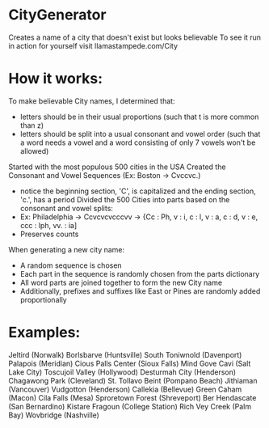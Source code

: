 # CityGenerator
Creates a name of a city that doesn't exist but looks believable
To see it run in action for yourself visit llamastampede.com/City

# How it works:

To make believable City names, I determined that:
 - letters should be in their usual proportions (such that t is more common than z)
 - letters should be split into a usual consonant and vowel order (such that a word needs a vowel and a word consisting of only 7 vowels won't be allowed)
 
Started with the most populous 500 cities in the USA
Created the Consonant and Vowel Sequences (Ex: Boston -> Cvccvc.)
 - notice the beginning section, 'C', is capitalized and the ending section, 'c.', has a period
Divided the 500 Cities into parts based on the consonant and vowel splits:
 - Ex: Philadelphia -> Ccvcvcvcccvv -> {Cc : Ph, v : i, c : l, v : a, c : d, v : e, ccc : lph, vv. : ia]
 - Preserves counts

When generating a new city name:
 - A random sequence is chosen
 - Each part in the sequence is randomly chosen from the parts dictionary
 - All word parts are joined together to form the new City name
 - Additionally, prefixes and suffixes like East or Pines are randomly added proportionally

# Examples:

Jeltird (Norwalk)
Borlsbarve (Huntsville)
South Toniwnold (Davenport)
Palapois (Meridian)
Cious Palls Center (Sioux Falls)
Mind Gove Cavi (Salt Lake City)
Toscujoil Valley (Hollywood)
Desturmah City (Henderson)
Chagawong Park (Cleveland)
St. Tollavo Beint (Pompano Beach)
Jithiaman (Vancouver)
Vudgotton (Henderson)
Callekia (Bellevue)
Green Caham (Macon)
Cila Falls (Mesa)
Sproretown Forest (Shreveport)
Ber Hendascate (San Bernardino)
Kistare Fragoun (College Station)
Rich Vey Creek (Palm Bay)
Wovbridge (Nashville)

